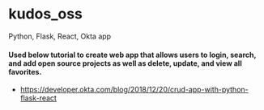 # kudos_oss
Python, Flask, React, Okta app


#### Used below tutorial to create web app that allows users to login, search, and add open source projects as well as delete, update, and view all favorites.
- https://developer.okta.com/blog/2018/12/20/crud-app-with-python-flask-react
